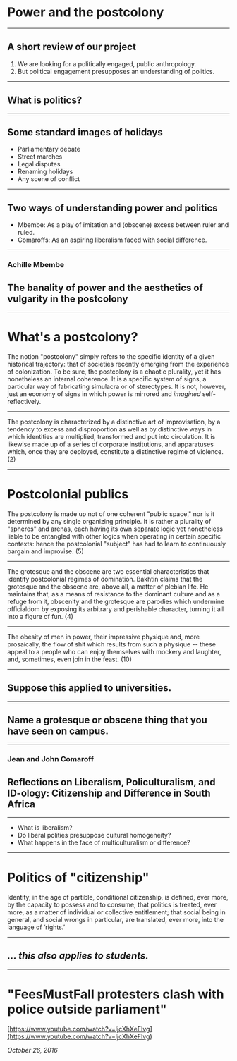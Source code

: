 # Power and the postcolony

---

## A short review of our project

1. We are looking for a politically engaged, public anthropology.
2. But political engagement presupposes an understanding of politics.

---

## What is politics?

---

## Some standard images of holidays

- Parliamentary debate
- Street marches
- Legal disputes
- Renaming holidays
- Any scene of conflict

---

## Two ways of understanding power and politics

- Mbembe: As a play of imitation and (obscene) excess between ruler and ruled.
- Comaroffs: As an aspiring liberalism faced with social difference.

---

### Achille Mbembe
## The banality of power and the aesthetics of vulgarity in the postcolony

---

# What's a postcolony?

The notion "postcolony" simply refers to the specific identity of a given historical trajectory: that of societies recently emerging from the experience of colonization. To be sure, the postcolony is a chaotic plurality, yet it has nonetheless an internal coherence. It is a specific system of signs, a particular way of fabricating simulacra or of stereotypes. It is not, however, just an economy of signs in which power is mirrored and *imagined* self-reflectively.

---

The postcolony is characterized by a distinctive art of improvisation, by a tendency to excess and disproportion as well as by distinctive ways in which identities are multiplied, transformed and put into circulation. It is likewise made up of a series of corporate institutions, and apparatuses which, once they are deployed, constitute a distinctive regime of violence. (2)

---

# Postcolonial publics

The postcolony is made up not of one coherent "public space," nor is it determined by any single organizing principle. It is rather a plurality of "spheres" and arenas, each having its own separate logic yet nonetheless liable to be entangled with other logics when operating in certain specific contexts: hence the postcolonial "subject" has had to learn to continuously bargain and improvise. (5)

---

The grotesque and the obscene are two essential characteristics that identify postcolonial regimes of domination. Bakhtin claims that the grotesque and the obscene are, above all, a matter of plebian life. He maintains that, as a means of resistance to the dominant culture and as a refuge from it, obscenity and the grotesque are parodies which undermine officialdom by exposing its arbitrary and perishable character, turning it all into a figure of fun. (4)

---

The obesity of men in power, their impressive physique and, more prosaically, the flow of shit which results from such a physique -- these appeal to a people who can enjoy themselves with mockery and laughter, and, sometimes, even join in the feast. (10)

---

## Suppose this applied to universities.

---

## Name a grotesque or obscene thing that you have seen on campus.

---

### Jean and John Comaroff
## Reflections on Liberalism, Policulturalism, and ID-ology: Citizenship and Difference in South Africa

---

- What is liberalism?
- Do liberal polities presuppose cultural homogeneity?
- What happens in the face of multiculturalism or difference?

---

# Politics of "citizenship"

Identity, in the age of partible, conditional citizenship, is defined, ever more, by the capacity to possess and to consume; that politics is treated, ever more, as a matter of individual or collective entitlement; that social being in general, and social wrongs in particular, are translated, ever more, into the language of ‘rights.’

---

## *... this also applies to students.*

---

# "FeesMustFall protesters clash with police outside parliament"

[https://www.youtube.com/watch?v=ljcXhXeFIvg](https://www.youtube.com/watch?v=ljcXhXeFIvg)

*October 26, 2016*